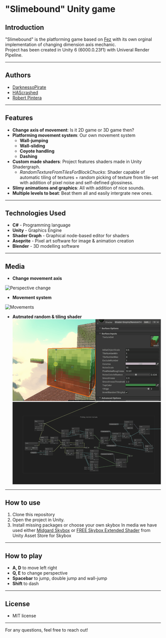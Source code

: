 # "Slimebound" Unity game 

## Introduction
"Slimebound" is the platforming game based on [Fez](https://store.steampowered.com/app/224760/FEZ/) with its own orginal implementation of changing dimension axis mechanic.     
Project has been created in Unity 6 (6000.0.23f1) with Univeral Render Pipeline.

---
## Authors
- [DarknessoPirate](https://github.com/DarknessoPirate)
- [HAScrashed](https://github.com/HAScrashed)
- [Robert Pintera](https://github.com/RobertPintera)

---
## Features
- **Change axis of movement**: Is it 2D game or 3D game then?
- **Platforming movement system**: Our own movement system
  - **Wall-jumping**
  - **Wall-sliding**
  - **Coyote handling**
  - **Dashing**
- **Custom made shaders**: Project features shaders made in Unity Shadergraph.
  - *RandomTextureFromTilesForBlockChucks*: Shader capable of automatic tiling of textures + random picking of texture from tile-set with addition of pixel noise and self-defined glossiness.
- **Slimy animations and graphics**: All with addition of nice sounds.
- **Multiple levels to beat**: Beat them all and easily intergrate new ones.

---
## Technologies Used
- **C#** - Programming language
- **Unity** - Graphics Engine
- **Shader Graph** - Graphical node-based editor for shaders
- **Aseprite** - Pixel art software for image & animation creation
- **Blender** - 3D modelling software
  
---
## Media
- **Change movement axis**
  
![Perspective change](Preview/3D-2D.gif)
- **Movement system**
  
![Movements](Preview/Movement.gif)
- **Autmated random & tiling shader**
![Shader Settings](Preview/Shader2.gif)
![Shader graph](Preview/Shader.gif)

---
## How to use
1. Clone this repository
2. Open the project in Unity.
3. Install missing packages or choose your own skybox
In media we have used either [Midgard Skybox](https://assetstore.unity.com/packages/2d/textures-materials/sky/midgard-skybox-273733?srsltid=AfmBOoqP3S140YyvE5kD8pIu3dOXUw68yvHKqdWrM8dp6tjdJhRuc4y8) or [FREE Skybox Extended Shader](https://assetstore.unity.com/packages/vfx/shaders/free-skybox-extended-shader-107400?srsltid=AfmBOopqa3qULnMYJAMo5BwzXAv2pAsBaOWTrvb94sIOsdTvnfDarZYf) from Unity Asset Store for Skybox

---
## How to play
- **A, D** to move left right
- **Q, E** to change perspective
- **Spacebar** to jump, double jump and wall-jump
- **Shift** to dash

---
## License
- MIT license

---
For any questions, feel free to reach out!
